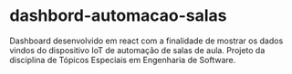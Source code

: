 # dashbord-automacao-salas
Dashboard desenvolvido em react com a finalidade de mostrar os dados vindos do dispositivo IoT de automação de salas de aula. Projeto da disciplina de Tópicos Especiais em Engenharia de Software.
